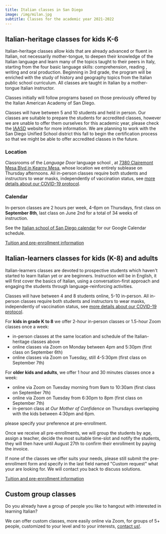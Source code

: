 ```yaml
---
title: Italian classes in San Diego
image: /img/milan.jpg
subtitle: Classes for the academic year 2021-2022
---
```


## Italian-heritage classes for kids K-6

Italian-heritage classes allow kids that are already advanced or fluent in Italian, not necessarily mother-tongue, to deepen their knowledge of the
Italian language and learn many of the topics taught to their peers in Italy, starting from the four basic language skills: comprehension, reading , writing and oral production. Beginning in 3rd grade, the program will be enriched with the study of history and geography topics from the Italian public school curriculum. All classes are taught in Italian by a mother-tongue Italian instructor.

Classes initially will follow programs based on those previously offered by the Italian American Academy of San Diego.

Classes will have between 5 and 10 students and held in person.
Our classes are suitable to prepare the students for accredited classes, however we are unable to offer them ourselves for this academic year, please check the [IAASD](https://iaasd.org) website for more information.
We are planning to work with the San Diego Unified School district this fall to begin the certification process so that we might be able to offer accredited classes in the future.

### Location

Classrooms of the *Language Door* language school , at [7380 Clairemont Mesa Blvd in Kearny Mesa](https://goo.gl/maps/DLdWjeXqKPrEYyiH6), whose location we entirely sublease on Thursday afternoons.
All in-person classes require both students and instructors to wear masks, independently of vaccination status, see [more details about our COVID-19 protocol](/covid19).

### Calendar

In-person classes are 2 hours per week, 4-6pm on Thursdays, first class on **September 8th**,
last class on June 2nd for a total of 34 weeks of instruction.

See the [Italian school of San Diego calendar](/calendar) for our Google Calendar schedule.

<div class="tc">
<a href="/enroll" class="btn raise">Tuition and pre-enrollment information</a>
</div>

## Italian-learners classes for kids (K-8) and adults

Italian-learners classes are devoted to prospective students which haven't started to learn Italian yet or are beginners.
Instruction will be in English, it will first cover the basics of Italian, using a conversation-first approach and engaging the students through language-reinforcing activities.

Classes will have between 4 and 8 students online, 5-10 in-person.
All in-person classes require both students and instructors to wear masks, independently of vaccination status, see [more details about our COVID-19 protocol](/covid19).

For **kids in grade K to 8** we offer 2-hour in-person classes or 1.5-hour Zoom classes once a week:

* in-person classes at the same location and schedule of the Italian-heritage classes above
* online classes via Zoom on Monday between 4pm and 5:30pm (first class on September 6th)
* online classes via Zoom on Tuesday, still 4-5:30pm (first class on September 7th)

For **older kids and adults**, we offer 1 hour and 30 minutes classes once a week:

* online via Zoom on Tuesday morning from 9am to 10:30am (first class on September 7th)
* online via Zoom on Tuesday from 6:30pm to 8pm (first class on September 7th)
* in-person class at *Our Mother of Confidence* on Thursdays overlapping with the kids between 4:30pm and 6pm.

please specify your preference at pre-enrollment.

Once we receive all pre-enrollments, we will group the students by age, assign a teacher, decide the most suitable time-slot and notify the students, they will then have until August 27th to confirm their enrollment by paying the invoice.

If none of the classes we offer suits your needs, please still submit the pre-enrollment form and specify in the last field named "Custom request" what your are looking for. We will contact you back to discuss solutions.

<div class="tc">
<a href="/enroll" class="btn raise">Tuition and pre-enrollment information</a>
</div>

## Custom group classes

Do you already have a group of people you like to hangout with interested in learning Italian?

We can offer custom classes, more easily online via Zoom, for groups of 5+ people, customized
to your level and to your interests, [contact us!](/contact).
